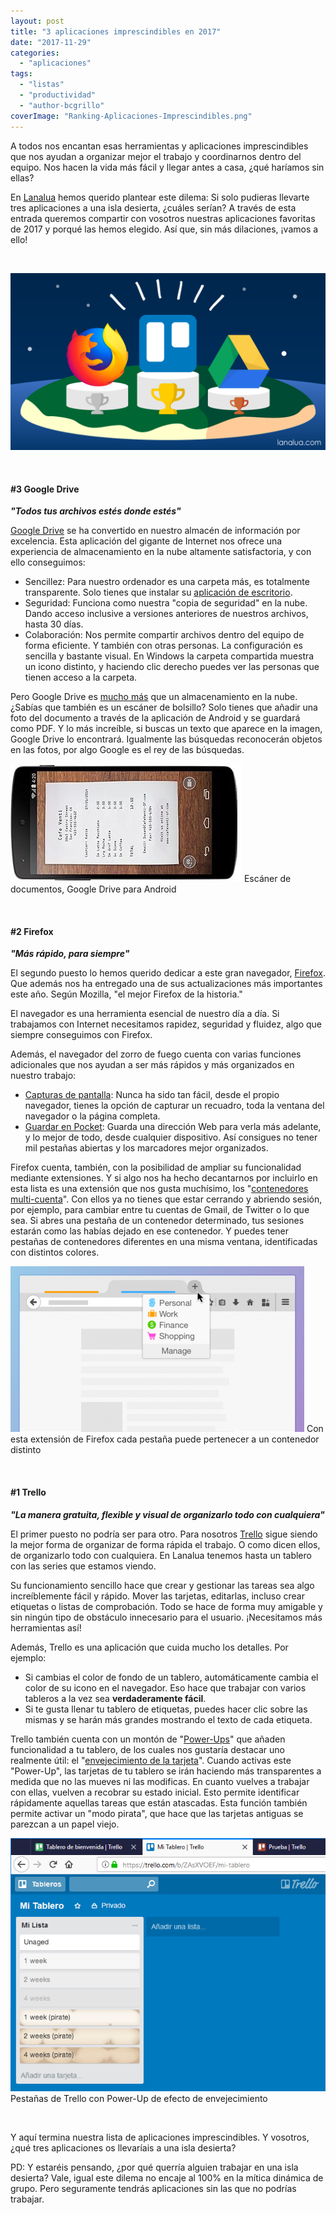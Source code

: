 ```yaml
---
layout: post
title: "3 aplicaciones imprescindibles en 2017"
date: "2017-11-29"
categories: 
  - "aplicaciones"
tags: 
  - "listas"
  - "productividad"
  - "author-bcgrillo"
coverImage: "Ranking-Aplicaciones-Imprescindibles.png"
---
```


A todos nos encantan esas herramientas y aplicaciones imprescindibles que nos ayudan a organizar mejor el trabajo y coordinarnos dentro del equipo. Nos hacen la vida más fácil y llegar antes a casa, ¿qué haríamos sin ellas?

En [Lanalua](https://lanalua.com) hemos querido plantear este dilema: Si solo pudieras llevarte tres aplicaciones a una isla desierta, ¿cuáles serían? A través de esta entrada queremos compartir con vosotros nuestras aplicaciones favoritas de 2017 y porqué las hemos elegido. Así que, sin más dilaciones, ¡vamos a ello!

 

![Aplicaciones Imprescindibles](/images/Ranking-Aplicaciones-Imprescindibles.png)

 

#### #3 Google Drive

_**"Todos tus archivos estés donde estés"**_

[Google Drive](https://www.google.com/intl/es_ALL/drive/) se ha convertido en nuestro almacén de información por excelencia. Esta aplicación del gigante de Internet nos ofrece una experiencia de almacenamiento en la nube altamente satisfactoria, y con ello conseguimos:

- Sencillez: Para nuestro ordenador es una carpeta más, es totalmente transparente. Solo tienes que instalar su [aplicación de escritorio](https://www.google.com/intl/es_ALL/drive/download/).
- Seguridad: Funciona como nuestra "copia de seguridad" en la nube. Dando acceso inclusive a versiones anteriores de nuestros archivos, hasta 30 días.
- Colaboración: Nos permite compartir archivos dentro del equipo de forma eficiente. Y también con otras personas. La configuración es sencilla y bastante visual. En Windows la carpeta compartida muestra un icono distinto, y haciendo clic derecho puedes ver las personas que tienen acceso a la carpeta.

Pero Google Drive es [mucho más](https://www.google.com/intl/es_ALL/drive/using-drive/) que un almacenamiento en la nube. ¿Sabías que también es un escáner de bolsillo? Solo tienes que añadir una foto del documento a través de la aplicación de Android y se guardará como PDF. Y lo más increíble, si buscas un texto que aparece en la imagen, Google Drive lo encontrará. Igualmente las búsquedas reconocerán objetos en las fotos, por algo Google es el rey de las búsquedas.

![Escáner de bolsillo](/images/Captura-Google-Drive-1-e1511987063785.jpg) Escáner de documentos, Google Drive para Android

 

#### #2 Firefox

_**"Más rápido, para siempre"**_

El segundo puesto lo hemos querido dedicar a este gran navegador, [Firefox](https://www.mozilla.org/es-ES/firefox/). Que además nos ha entregado una de sus actualizaciones más importantes este año. Según Mozilla, "el mejor Firefox de la historia."

El navegador es una herramienta esencial de nuestro día a día. Si trabajamos con Internet necesitamos rapidez, seguridad y fluidez, algo que siempre conseguimos con Firefox.

Además, el navegador del zorro de fuego cuenta con varias funciones adicionales que nos ayudan a ser más rápidos y más organizados en nuestro trabajo:

- [Capturas de pantalla](https://screenshots.firefox.com/): Nunca ha sido tan fácil, desde el propio navegador, tienes la opción de capturar un recuadro, toda la ventana del navegador o la página completa.
- [Guardar en Pocket](https://getpocket.com/firefox/): Guarda una dirección Web para verla más adelante, y lo mejor de todo, desde cualquier dispositivo. Así consigues no tener mil pestañas abiertas y los marcadores mejor organizados.

Firefox cuenta, también, con la posibilidad de ampliar su funcionalidad mediante extensiones. Y si algo nos ha hecho decantarnos por incluirlo en esta lista es una extensión que nos gusta muchísimo, los "[contenedores multi-cuenta](https://addons.mozilla.org/es/firefox/addon/multi-account-containers/)". Con ellos ya no tienes que estar cerrando y abriendo sesión, por ejemplo, para cambiar entre tu cuentas de Gmail, de Twitter o lo que sea. Si abres una pestaña de un contenedor determinado, tus sesiones estarán como las habías dejado en ese contenedor. Y puedes tener pestañas de contenedores diferentes en una misma ventana, identificadas con distintos colores.

![Firefox Multicuenta](/images/FF-Multicuenta-470x265.png) Con esta extensión de Firefox cada pestaña puede pertenecer a un contenedor distinto

 

#### #1 Trello

_**"La manera gratuita, flexible y visual de organizarlo todo con cualquiera"**_

El primer puesto no podría ser para otro. Para nosotros [Trello](https://trello.com/) sigue siendo la mejor forma de organizar de forma rápida el trabajo. O como dicen ellos, de organizarlo todo con cualquiera. En Lanalua tenemos hasta un tablero con las series que estamos viendo.

Su funcionamiento sencillo hace que crear y gestionar las tareas sea algo increíblemente fácil y rápido. Mover las tarjetas, editarlas, incluso crear etiquetas o listas de comprobación. Todo se hace de forma muy amigable y sin ningún tipo de obstáculo innecesario para el usuario. ¡Necesitamos más herramientas así!

Además, Trello es una aplicación que cuida mucho los detalles. Por ejemplo:

- Si cambias el color de fondo de un tablero, automáticamente cambia el color de su icono en el navegador. Eso hace que trabajar con varios tableros a la vez sea **verdaderamente fácil**.
- Si te gusta llenar tu tablero de etiquetas, puedes hacer clic sobre las mismas y se harán más grandes mostrando el texto de cada etiqueta.

Trello también cuenta con un montón de "[Power-Ups](https://trello.com/power-ups)" que añaden funcionalidad a tu tablero, de los cuales nos gustaría destacar uno realmente útil: el "[envejecimiento de la tarjeta](https://info.trello.com/power-ups/card-aging)". Cuando activas este "Power-Up", las tarjetas de tu tablero se irán haciendo más transparentes a medida que no las mueves ni las modificas. En cuanto vuelves a trabajar con ellas, vuelven a recobrar su estado inicial. Esto permite identificar rápidamente aquellas tareas que están atascadas. Esta función también permite activar un "modo pirata", que hace que las tarjetas antiguas se parezcan a un papel viejo.

![Trello](/images/Trello-Colores.png) Pestañas de Trello con Power-Up de efecto de envejecimiento

 

Y aquí termina nuestra lista de aplicaciones imprescindibles. Y vosotros, ¿qué tres aplicaciones os llevaríais a una isla desierta?

PD: Y estaréis pensando, ¿por qué querría alguien trabajar en una isla desierta? Vale, igual este dilema no encaje al 100% en la mítica dinámica de grupo. Pero seguramente tendrás aplicaciones sin las que no podrías trabajar.
